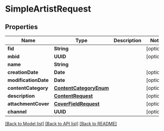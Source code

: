 # SimpleArtistRequest

## Properties
Name | Type | Description | Notes
------------ | ------------- | ------------- | -------------
**fid** | **String** |  | [optional] 
**mbid** | **UUID** |  | [optional] 
**name** | **String** |  | 
**creationDate** | **Date** |  | [optional] 
**modificationDate** | **Date** |  | [optional] 
**contentCategory** | [**ContentCategoryEnum**](ContentCategoryEnum.md) |  | [optional] 
**description** | [**ContentRequest**](ContentRequest.md) |  | [optional] 
**attachmentCover** | [**CoverFieldRequest**](CoverFieldRequest.md) |  | [optional] 
**channel** | **UUID** |  | [optional] 

[[Back to Model list]](../README.md#documentation-for-models) [[Back to API list]](../README.md#documentation-for-api-endpoints) [[Back to README]](../README.md)


